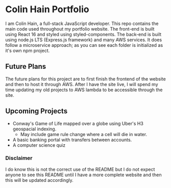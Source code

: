 # Colin Hain Portfolio

I am Colin Hain, a full-stack JavaScript developer. This repo contains the main code used throughout my portfolio website. The front-end is built using React 16 and styled using styled-components. The back-end is built using node.js LTS (Express.js framework) and many AWS services. It does follow a microservice approach; as you can see each folder is initialized as it's own npm project.

## Future Plans

The future plans for this project are to first finish the frontend of the website and then to host it through AWS. After I have the site live, I will spend my time updating my old projects to AWS lambda to be accessible through the site.

## Upcoming Projects

- Conway's Game of Life mapped over a globe using Uber's H3 geospacial indexing.
  - May include game rule change where a cell will die in water.
- A basic banking portal with transfers between accounts.
- A computer science quiz

### Disclaimer

I do know this is not the correct use of the README but I do not expect anyone to see this README until I have a more complete website and then this will be updated accordingly.

